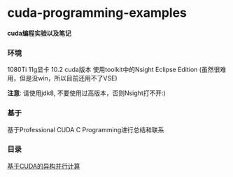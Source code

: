 # cuda-programming-examples
**cuda编程实验以及笔记**

### 环境
1080Ti 11g显卡
10.2 cuda版本
使用toolkit中的Nsight Eclipse Edition (虽然很难用，但是没win，所以目前还用不了VSE)

**注意**: 请使用jdk8, 不要使用过高版本，否则Nsight打不开:)

### 基于
基于Professional CUDA C Programming进行总结和联系

### 目录
[基于CUDA的异构并行计算](https://github.com/ReyRen/cuda-programming-examples/blob/master/%E5%9F%BA%E4%BA%8ECUDA%E7%9A%84%E5%BC%82%E6%9E%84%E5%B9%B6%E8%A1%8C%E8%AE%A1%E7%AE%97/README.md)
